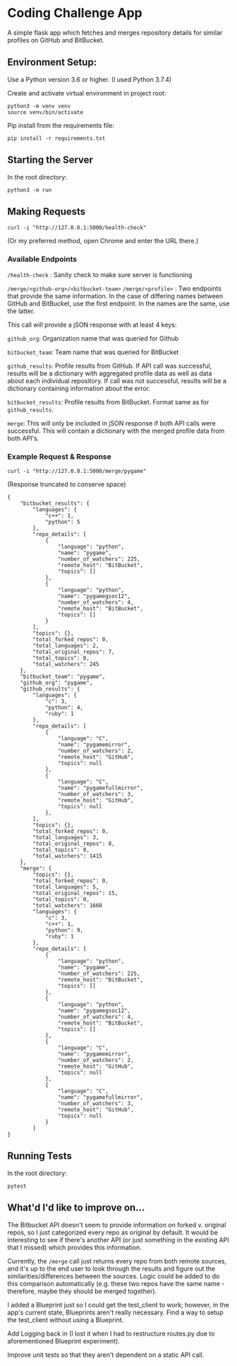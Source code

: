 # Coding Challenge App

A simple flask app which fetches and merges repository details for similar profiles on GitHub and BitBucket.

## Environment Setup:

Use a Python version 3.6 or higher. (I used Python 3.7.4)

Create and activate virtual environment in project root:
```
python3 -m venv venv
source venv/bin/activate
```

Pip install from the requirements file:
``` 
pip install -r requirements.txt
```

## Starting the Server

In the root directory:
```
python3 -m run
```


## Making Requests

```
curl -i "http://127.0.0.1:5000/health-check"
```

(Or my preferred method, open Chrome and enter the URL there.)


### Available Endpoints

```/health-check``` : Sanity check to make sure server is functioning

```/merge/<github-org>/<bitbucket-team>```
```/merge/<profile>``` : Two endpoints that provide the same information. In the case of differing names
between GitHub and BitBucket, use the first endpoint. In the names are the same, use the latter.

This call will provide a jSON response with at least 4 keys:

```github_org```: Organization name that was queried for Github

```bitbucket_team```: Team name that was queried for BitBucket

```github_results```: Profile results from GitHub. If API call was successful, results will be a 
dictionary with aggregated profile data as well as data about each individual repository. If call was
not successful, results will be a dictionary containing information about the error.

```bitbucket_results```: Profile results from BitBucket. Format same as for ```github_results```.

```merge```: This will only be included in jSON response if both API calls were successful. This will
contain a dictionary with the merged profile data from both API's.

### Example Request & Response

```curl -i "http://127.0.0.1:5000/merge/pygame"```

(Response truncated to conserve space)
```
{
    "bitbucket_results": {
        "languages": {
            "c++": 1,
            "python": 5
        },
        "repo_details": [
            {
                "language": "python",
                "name": "pygame",
                "number_of_watchers": 225,
                "remote_host": "BitBucket",
                "topics": []
            },
            {
                "language": "python",
                "name": "pygamegsoc12",
                "number_of_watchers": 4,
                "remote_host": "BitBucket",
                "topics": []
            }
        ],
        "topics": {},
        "total_forked_repos": 0,
        "total_languages": 2,
        "total_original_repos": 7,
        "total_topics": 0,
        "total_watchers": 245
    },
    "bitbucket_team": "pygame",
    "github_org": "pygame",
    "github_results": {
        "languages": {
            "c": 3,
            "python": 4,
            "ruby": 1
        },
        "repo_details": [
            {
                "language": "C",
                "name": "pygamemirror",
                "number_of_watchers": 2,
                "remote_host": "GitHub",
                "topics": null
            },
            {
                "language": "C",
                "name": "pygamefullmirror",
                "number_of_watchers": 3,
                "remote_host": "GitHub",
                "topics": null
            },
        ],
        "topics": {},
        "total_forked_repos": 0,
        "total_languages": 3,
        "total_original_repos": 8,
        "total_topics": 0,
        "total_watchers": 1415
    },
    "merge": {
        "topics": {},
        "total_forked_repos": 0,
        "total_languages": 5,
        "total_original_repos": 15,
        "total_topics": 0,
        "total_watchers": 1660
        "languages": {
            "c": 3,
            "c++": 1,
            "python": 9,
            "ruby": 1
        },
        "repo_details": [
            {
                "language": "python",
                "name": "pygame",
                "number_of_watchers": 225,
                "remote_host": "BitBucket",
                "topics": []
            },
            {
                "language": "python",
                "name": "pygamegsoc12",
                "number_of_watchers": 4,
                "remote_host": "BitBucket",
                "topics": []
            },
            {
                "language": "C",
                "name": "pygamemirror",
                "number_of_watchers": 2,
                "remote_host": "GitHub",
                "topics": null
            },
            {
                "language": "C",
                "name": "pygamefullmirror",
                "number_of_watchers": 3,
                "remote_host": "GitHub",
                "topics": null
            }
        ]
}
```



## Running Tests

In the root directory:

```pytest```

## What'd I'd like to improve on...

The Bitbucket API doesn't seem to provide information on forked v. original repos, so
I just categorized every repo as original by default. It would be interesting to see if
there's another API (or just something in the existing API that I missed) which provides
this information.

Currently, the ```/merge``` call just returns every repo from both remote sources, and it's up
to the end user to look through the results and figure out the similarities/differences
between the sources. Logic could be added to do this comparison automatically (e.g. these two 
repos have the same name - therefore, maybe they should be merged together).

I added a Blueprint just so I could get the test_client to work; however, in the 
app's current state, Blueprints aren't really necessary. Find a way to setup the test_client
without using a Blueprint.

Add Logging back in (I lost it when I had to restructure routes.py due to aforementioned Blueprint experiment).

Improve unit tests so that they aren't dependent on a static API call.